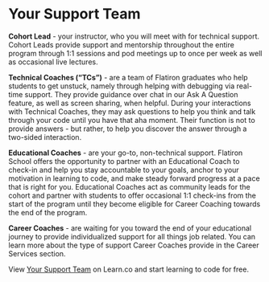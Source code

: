 # Your Support Team

**Cohort Lead** - your instructor, who you will meet with for technical support. Cohort Leads provide support and mentorship throughout the entire program through 1:1 sessions and pod meetings up to once per week as well as occasional live lectures.

**Technical Coaches (“TCs”)** - are a team of Flatiron graduates who help students to get unstuck, namely through helping with debugging via real-time support. They provide guidance over chat in our Ask A Question feature, as well as screen sharing, when helpful. During your interactions with Technical Coaches, they may ask questions to help you think and talk through your code until you have that aha moment. Their function is not to provide answers - but rather, to help you discover the answer through a two-sided interaction.

**Educational Coaches** - are your go-to, non-technical support. Flatiron School offers the opportunity to partner with an Educational Coach to check-in and help you stay accountable to your goals, anchor to your motivation in learning to code, and make steady forward progress at a pace that is right for you.  Educational Coaches act as community leads for the cohort and partner with students to offer occasional 1:1 check-ins from the start of the program until they become eligible for Career Coaching towards the end of the program. 

**Career Coaches** - are waiting for you toward the end of your educational journey to provide individualized support for all things job related. You can learn more about the type of support Career Coaches provide in the Career Services section.

<p class='util--hide'>View <a href='https://learn.co/lessons/first-mile-your-support-team'>Your Support Team</a> on Learn.co and start learning to code for free.</p>
